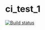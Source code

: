 # ci_test_1
[![Build status](https://ci.appveyor.com/api/projects/status/i4r3moqx04bfo18t?svg=true)](https://ci.appveyor.com/project/irlen3/ajs18-4test-ci-1)
